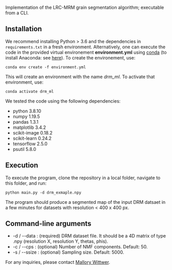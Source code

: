 Implementation of the LRC-MRM grain segmentation algorithm; executable from a CLI.

## Installation

We recommend installing Python > 3.6 and the dependencies in `requirements.txt` in a fresh environment. Alternatively, one can execute the code in the provided virtual environement **environment.yml** using [conda](https://conda.io/projects/conda/en/latest/user-guide/tasks/manage-environments.html) (to install Anaconda: see [here](https://www.anaconda.com/)). To create the environement, use:

`conda env create -f environment.yml`

This will create an environment with the name *drm_ml*. To activate that environment, use:

`conda activate drm_ml`

We tested the code using the following dependencies:

- python 3.8.10
- numpy 1.19.5
- pandas 1.3.1
- matplotlib 3.4.2
- scikit-image 0.18.2
- scikit-learn 0.24.2
- tensorflow 2.5.0
- psutil 5.8.0

## Execution

To execute the program, clone the repository in a local folder, navigate to this folder, and run:

`python main.py -d drm_exmaple.npy`

The program should produce a segmented map of the input DRM datsaet in a few minutes for datasets with resolution < 400 x 400 px.

## Command-line arguments

   * -d / --data : (required) DRM dataset file. It should be a 4D matrix of type .npy (resolution X, resolution Y, thetas, phis).
   * -c / --cps : (optional) Number of NMF components. Default: 50.
   * -s / --ssize : (optional) Sampling size. Default: 5000.

For any inquiries, please contact [Mallory Wittwer](https://www.linkedin.com/in/m-wittwer/).
